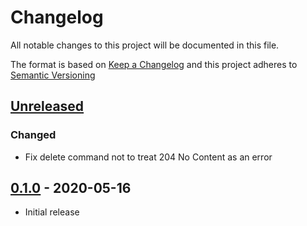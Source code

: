 # Changelog

All notable changes to this project will be documented in this file.

The format is based on [Keep a Changelog][] and this project adheres to
[Semantic Versioning][]

[Keep a Changelog]: https://keepachangelog.com/en/1.0.0/
[Semantic Versioning]: https://semver.org/spec/v2.0.0.html

## [Unreleased][]

### Changed

- Fix delete command not to treat 204 No Content as an error

## [0.1.0][] - 2020-05-16

- Initial release

[Unreleased]: https://github.com/agorf/tils-cli/compare/0.1.0...HEAD
[0.1.0]: https://github.com/agorf/tils-cli/releases/tag/0.1.0
